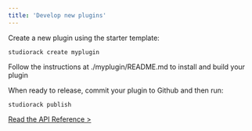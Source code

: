 ```yaml
---
title: 'Develop new plugins'
---
```


Create a new plugin using the starter template:

    studiorack create myplugin

Follow the instructions at ./myplugin/README.md to install and build your plugin

When ready to release, commit your plugin to Github and then run:

    studiorack publish

[Read the API Reference &gt;](/docs/06-command-line)
